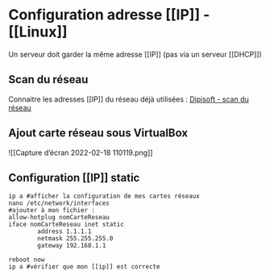 
# Configuration adresse [[IP]] - [[Linux]]
Un serveur doit garder la même adresse [[IP]] (pas via un serveur [[DHCP]])

## Scan du réseau
Connaitre les adresses [[IP]] du réseau déjà utilisées : 
[Dipisoft - scan du réseau](https://www.dipisoft.com/articles.php?lng=fr&pg=2116)

## Ajout carte réseau sous VirtualBox
![[Capture d’écran 2022-02-18 110119.png]]

## Configuration [[IP]] static
```shell
ip a #afficher la configuration de mes cartes réseaux
nano /etc/network/interfaces 
#ajouter à mon fichier : 
allow-hotplug nomCarteReseau
iface nomCarteReseau inet static
        address 1.1.1.1 
        netmask 255.255.255.0  
        gateway 192.168.1.1

reboot now
ip a #vérifier que mon [[ip]] est correcte
```

